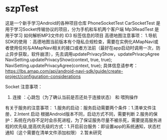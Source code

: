 # szpTest
这是一个新手学习Android的各种项目仓库
PhoneSocketTest CarSocketTest 是用于学习Socket传输协议的项目，分为手机和车机两个客户端
Mp3ReadTest 是用于学习 如何解析MP3文件的 ID3 标签信息的项目
高德地图注意事项：
1.导航SDK的使用 ：高德地图当前版本有个隐私合规检查，需要在实例化AMapNavi或者使用任何与AMapNavi相关的接口或者方法前（最好在app启动时调用一次，防止异步获取，软件崩溃），先去调用updatePrivacyShow，updatePrivacyAgree
NaviSetting.updatePrivacyShow(context, true, true);
NaviSetting.updatePrivacyAgree(context, true);
具体信息请参考：https://lbs.amap.com/api/android-navi-sdk/guide/create-project/configuration-considerations

Socket 注意事项：
1. 连接 ：心跳包（为了确认当前是否还处于连接状态） 和 喂狗操作

有关于服务的注意事项：
1.服务的启动：服务启动需要两个条件：1.清单文件注册，2.Intent 启动 根据Android版本不同，启动方式不同，需要判断
2.服务的保护：系统在内存不足时会杀死进程，为了保证服务尽量不被杀死，需要提高服务进程的优先级,提高优先级的方式：1.开启前台服务：即设置app的系统通知，状态栏通知（这个需要在清单文件添加权限） 2.暂未研究